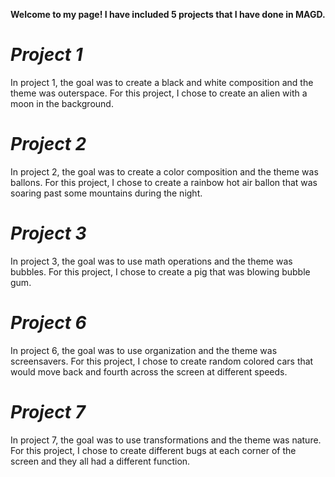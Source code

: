 **Welcome to my page! I have included 5 projects that I have done in MAGD.**

# *Project 1*
In project 1, the goal was to create a black and white composition and the theme was outerspace. For this project, I chose to create an alien with a moon in the background.

# *Project 2*
In project 2, the goal was to create a color composition and the theme was ballons. For this project, I chose to create a rainbow hot air ballon that was soaring past some mountains during the night.

# *Project 3*
In project 3, the goal was to use math operations and the theme was bubbles. For this project, I chose to create a pig that was blowing bubble gum.

# *Project 6*
In project 6, the goal was to use organization and the theme was screensavers. For this project, I chose to create random colored cars that would move back and fourth across the screen at different speeds.

# *Project 7*
In project 7, the goal was to use transformations and the theme was nature. For this project, I chose to create different bugs at each corner of the screen and they all had a different function.
